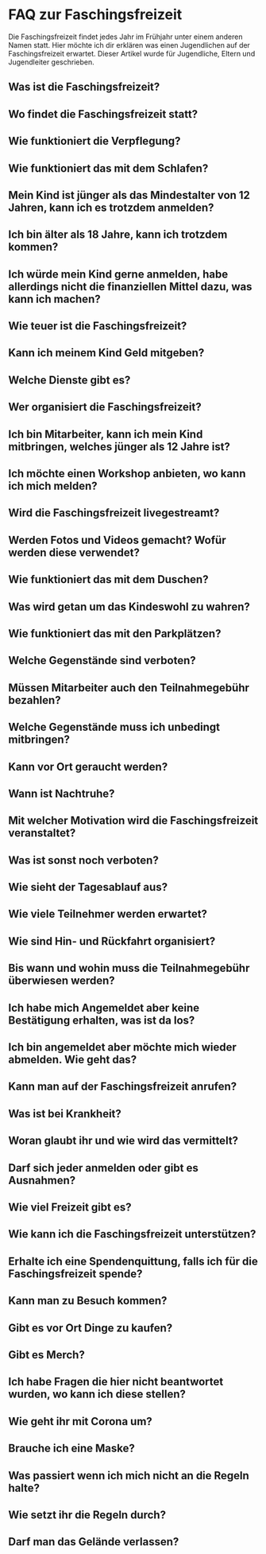 # FAQ zur Faschingsfreizeit

Die Faschingsfreizeit findet jedes Jahr im Frühjahr unter einem anderen Namen statt. Hier möchte ich dir erklären was einen Jugendlichen auf der Faschingsfreizeit erwartet. Dieser Artikel wurde für Jugendliche, Eltern und Jugendleiter geschrieben.

## Was ist die Faschingsfreizeit?

## Wo findet die Faschingsfreizeit statt?

## Wie funktioniert die Verpflegung?

## Wie funktioniert das mit dem Schlafen?

## Mein Kind ist jünger als das Mindestalter von 12 Jahren, kann ich es trotzdem anmelden?

## Ich bin älter als 18 Jahre, kann ich trotzdem kommen?

## Ich würde mein Kind gerne anmelden, habe allerdings nicht die finanziellen Mittel dazu, was kann ich machen?

## Wie teuer ist die Faschingsfreizeit?

## Kann ich meinem Kind Geld mitgeben?

## Welche Dienste gibt es?

## Wer organisiert die Faschingsfreizeit?

## Ich bin Mitarbeiter, kann ich mein Kind mitbringen, welches jünger als 12 Jahre ist?

## Ich möchte einen Workshop anbieten, wo kann ich mich melden?

## Wird die Faschingsfreizeit livegestreamt?

## Werden Fotos und Videos gemacht? Wofür werden diese verwendet?

## Wie funktioniert das mit dem Duschen?

## Was wird getan um das Kindeswohl zu wahren?

## Wie funktioniert das mit den Parkplätzen?

## Welche Gegenstände sind verboten?

## Müssen Mitarbeiter auch den Teilnahmegebühr bezahlen?

## Welche Gegenstände muss ich unbedingt mitbringen?

## Kann vor Ort geraucht werden?

## Wann ist Nachtruhe?

## Mit welcher Motivation wird die Faschingsfreizeit veranstaltet?

## Was ist sonst noch verboten?

## Wie sieht der Tagesablauf aus?

## Wie viele Teilnehmer werden erwartet?

## Wie sind Hin- und Rückfahrt organisiert?

## Bis wann und wohin muss die Teilnahmegebühr überwiesen werden?

## Ich habe mich Angemeldet aber keine Bestätigung erhalten, was ist da los?

## Ich bin angemeldet aber möchte mich wieder abmelden. Wie geht das?

## Kann man auf der Faschingsfreizeit anrufen?

## Was ist bei Krankheit?

## Woran glaubt ihr und wie wird das vermittelt?

## Darf sich jeder anmelden oder gibt es Ausnahmen?

## Wie viel Freizeit gibt es?

## Wie kann ich die Faschingsfreizeit unterstützen?

## Erhalte ich eine Spendenquittung, falls ich für die Faschingsfreizeit spende?

## Kann man zu Besuch kommen?

## Gibt es vor Ort Dinge zu kaufen?

## Gibt es Merch?

## Ich habe Fragen die hier nicht beantwortet wurden, wo kann ich diese stellen?

## Wie geht ihr mit Corona um?

## Brauche ich eine Maske?

## Was passiert wenn ich mich nicht an die Regeln halte?

## Wie setzt ihr die Regeln durch?

## Darf man das Gelände verlassen?

## 
